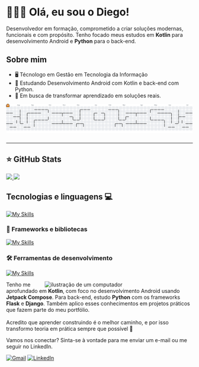 # 👨🏻‍💻 Olá, eu sou o Diego!
<p align="left">
Desenvolvedor em formação, comprometido a criar soluções modernas, funcionais e com propósito.
Tenho focado meus estudos em <strong>Kotlin</strong> para desenvolvimento Android e <strong>Python</strong> para o back-end.
</p>

## Sobre mim

- 🖥️ Técnologo em Gestão em Tecnologia da Informação
- 🎯 Estudando Desenvolvimento Android com Kotlin e back-end com Python.
- 🚀 Em busca de transformar aprendizado em soluções reais.

<picture>
  <source media="(prefers-color-scheme: dark)" srcset="https://raw.githubusercontent.com/eduardavieira-dev/eduardavieira-dev/output/pacman-contribution-graph-dark.svg">
  <source media="(prefers-color-scheme: light)" srcset="https://raw.githubusercontent.com/eduardavieira-dev/eduardavieira-dev/output/pacman-contribution-graph.svg">
  <img alt="pacman contribution graph" src="https://raw.githubusercontent.com/eduardavieira-dev/eduardavieira-dev/output/pacman-contribution-graph.svg">
</picture>

###
---
## ⭐ GitHub Stats
<a href="https://github.com/diegocosta08">
  <img height="180em" src="https://github-readme-stats.vercel.app/api?username=diegocosta08&show_icons=true&theme=dracula&include_all_commits=true&count_private=true"/>
  <img height="180em" src="https://github-readme-stats.vercel.app/api/top-langs/?username=diegocosta08&layout=compact&langs_count=6&theme=dracula"/>
</a>

## Tecnologias e linguagens 💻

[![My Skills](https://skillicons.dev/icons?i=kotlin,python,html,css)](https://skillicons.dev)

### 🚀 Frameworks e bibliotecas

[![My Skills](https://skillicons.dev/icons?i=flask,django)](https://skillicons.dev)

### 🛠️ Ferramentas de desenvolvimento

[![My Skills](https://skillicons.dev/icons?i=git,github,androidstudio)](https://skillicons.dev)

<img src="https://raw.githubusercontent.com/MicaelliMedeiros/micaellimedeiros/master/image/computer-illustration.png" alt="ilustração de um computador" min-width="400px" max-width="400px" width="400px" align="right">

<p align="left"> 
Tenho me aprofundado em <strong>Kotlin</strong>, com foco no desenvolvimento Android usando <strong>Jetpack Compose</strong>.  
Para back-end, estudo <strong>Python</strong> com os frameworks <strong>Flask</strong> e <strong>Django</strong>.  
Também aplico esses conhecimentos em projetos práticos que fazem parte do meu portfólio.<br><br>
Acredito que aprender construindo é o melhor caminho, e por isso transformo teoria em prática sempre que possível 🚀
</p>

<p align="left">

</p>

<p align="left">
  Vamos nos conectar? Sinta-se à vontade para me enviar um e-mail ou me seguir no LinkedIn.
</p>

<p align="left">
  <a href="https://mail.google.com/mail/?view=cm&fs=1&to=eduarda.vieira.goncalves7@gmail.com" title="Gmail">
  <img src="https://img.shields.io/badge/-Gmail-FF0000?style=flat-square&labelColor=FF0000&logo=gmail&logoColor=white&link=LINK-DO-SEU-GMAIL" alt="Gmail"/></a>
  <a href="www.linkedin.com/in/diego-costa08/" title="LinkedIn">
  <img src="https://img.shields.io/badge/-Linkedin-0e76a8?style=flat-square&logo=Linkedin&logoColor=white&link=LINK-DO-SEU-LINKEDIN" alt="LinkedIn"/></a>
